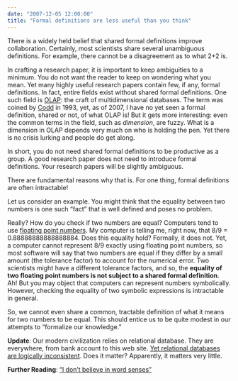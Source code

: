 ```yaml
---
date: "2007-12-05 12:00:00"
title: "Formal definitions are less useful than you think"
---
```




There is a widely held belief that shared formal definitions improve collaboration. Certainly, most scientists share several unambiguous definitions. For example, there cannot be a disagreement as to what 2+2 is. 

In crafting a research paper, it is important to keep ambiguities to a minimum. You do not want the reader to keep on wondering what you mean. Yet many highly useful research papers contain few, if any, formal definitions. In fact, entire fields exist without shared formal definitions. One such field is [OLAP](https://en.wikipedia.org/wiki/OLAP): the craft of multidimensional databases. The term was coined by [Codd](https://en.wikipedia.org/wiki/Ted_Codd) in 1993, yet, as of 2007, I have no yet seen a formal definition, shared or not, of what OLAP is! But it gets more interesting: even the common terms in the field, such as <em>dimension</em>, are fuzzy. What is a dimension in OLAP depends very much on who is holding the pen. Yet there is no crisis lurking and people do get along.

In short, you do not need shared formal definitions to be productive as a group. A good research paper does not need to introduce formal definitions. Your research papers will be slightly ambiguous.

There are fundamental reasons why that is. For one thing, formal definitions are often intractable! 

Let us consider an example. You might think that the equality between two numbers is one such &ldquo;fact&rdquo; that is well defined and poses no problem.

Really? How do you check if two numbers are equal? Computers tend to use [floating point numbers](https://en.wikipedia.org/wiki/Floating_point_numbers). My computer is telling me, right now, that 8/9 = 0.88888888888888884. Does this equality hold? Formally, it does not. Yet, a computer cannot represent 8/9 exactly using floating point numbers, so most software will say that two numbers are equal if they differ by a small amount (the tolerance factor) to account for the numerical error. Two scientists might have a different tolerance factors, and so, the __equality of two floating point numbers is not subject to a shared formal definition__. Ah! But you may object that computers can represent numbers symbolically. However, checking the equality of two symbolic expressions is intractable in general.

So, we cannot even share a common, tractable definition of what it means for two numbers to be equal. This should entice us to be quite modest in our attempts to &ldquo;formalize our knowledge.&rdquo;

__Update__: Our modern civilization relies on relational database. They are everywhere, from bank account to this web site. [Yet relational databases are logically inconsistent](/lemire/blog/2013/03/05/do-null-markers-in-sql-cause-harm/). Does it matter? Apparently, it matters very little.

__Further Reading__: [&ldquo;I don&rsquo;t believe in word senses&rdquo;](https://arxiv.org/abs/cmp-lg/9712006)


